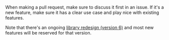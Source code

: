 When making a pull request, make sure to discuss it first in an issue. If it's a new feature, make sure it has a clear use case and play nice with existing features. 

Note that there's an ongoing [library redesign (version 6)](/v6) and most new features will be reserved for that version.
